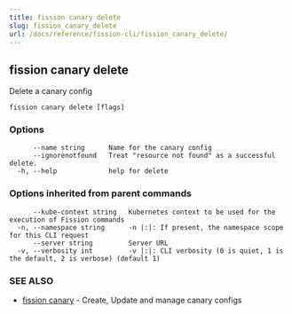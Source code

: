 ```yaml
---
title: fission canary delete
slug: fission_canary_delete
url: /docs/reference/fission-cli/fission_canary_delete/
---
```

## fission canary delete

Delete a canary config

```
fission canary delete [flags]
```

### Options

```
      --name string      Name for the canary config
      --ignorenotfound   Treat "resource not found" as a successful delete.
  -h, --help             help for delete
```

### Options inherited from parent commands

```
      --kube-context string   Kubernetes context to be used for the execution of Fission commands
  -n, --namespace string      -n |:|: If present, the namespace scope for this CLI request
      --server string         Server URL
  -v, --verbosity int         -v |:|: CLI verbosity (0 is quiet, 1 is the default, 2 is verbose) (default 1)
```

### SEE ALSO

* [fission canary](/docs/reference/fission-cli/fission_canary/)	 - Create, Update and manage canary configs

